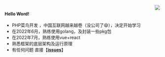 <img src="https://github-readme-stats.vercel.app/api?username=code-lives&count_private=true&theme=default&show_icon=true&hide=contribs" align='right'>

#### Hello Word! 

-  PHP菜鸟开发 ，中国互联网越来越卷（没公司了😄），决定开始学习
-  在2022年6月，熟练使用golang，及封装一些pkg包
-  在2022年7月，熟练使用vue+react
-  熟悉框架的底层架构及运行原理
-  有任何问题 直接【<b>[issues](https://github.com/code-lives/code-lives/issues)</b>】
